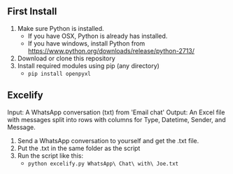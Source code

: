 ## First Install
1. Make sure Python is installed.
    - If you have OSX, Python is already has installed.
    - If you have windows, install Python from https://www.python.org/downloads/release/python-2713/
2. Download or clone this repository
3. Install required modules using pip (any directory)
    - `pip install openpyxl`

## Excelify
Input: A WhatsApp conversation (txt) from 'Email chat'
Output: An Excel file with messages split into rows with columns for Type, Datetime, Sender, and Message.

1. Send a WhatsApp conversation to yourself and get the .txt file.
2. Put the .txt in the same folder as the script
3. Run the script like this:
    - `python excelify.py WhatsApp\ Chat\ with\ Joe.txt`